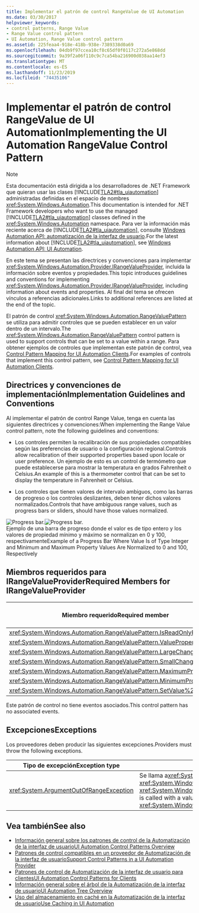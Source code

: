 ```yaml
---
title: Implementar el patrón de control RangeValue de UI Automation
ms.date: 03/30/2017
helpviewer_keywords:
- control patterns, Range Value
- Range Value control pattern
- UI Automation, Range Value control pattern
ms.assetid: 225feaa4-918e-418b-938e-7389338d0a69
ms.openlocfilehash: 04db9f97ccea10cf8c65df0f0117c272a5e868dd
ms.sourcegitcommit: 9a39f2a06f110c9c7ca54ba216900d038aa14ef3
ms.translationtype: MT
ms.contentlocale: es-ES
ms.lasthandoff: 11/23/2019
ms.locfileid: "74435106"
---
```

# <a name="implementing-the-ui-automation-rangevalue-control-pattern"></a><span data-ttu-id="d3de6-102">Implementar el patrón de control RangeValue de UI Automation</span><span class="sxs-lookup"><span data-stu-id="d3de6-102">Implementing the UI Automation RangeValue Control Pattern</span></span>
> [!NOTE]
> <span data-ttu-id="d3de6-103">Esta documentación está dirigida a los desarrolladores de .NET Framework que quieran usar las clases [!INCLUDE[TLA2#tla_uiautomation](../../../includes/tla2sharptla-uiautomation-md.md)] administradas definidas en el espacio de nombres <xref:System.Windows.Automation>.</span><span class="sxs-lookup"><span data-stu-id="d3de6-103">This documentation is intended for .NET Framework developers who want to use the managed [!INCLUDE[TLA2#tla_uiautomation](../../../includes/tla2sharptla-uiautomation-md.md)] classes defined in the <xref:System.Windows.Automation> namespace.</span></span> <span data-ttu-id="d3de6-104">Para ver la información más reciente acerca de [!INCLUDE[TLA2#tla_uiautomation](../../../includes/tla2sharptla-uiautomation-md.md)], consulte [Windows Automation API: automatización de la interfaz de usuario](/windows/win32/winauto/entry-uiauto-win32).</span><span class="sxs-lookup"><span data-stu-id="d3de6-104">For the latest information about [!INCLUDE[TLA2#tla_uiautomation](../../../includes/tla2sharptla-uiautomation-md.md)], see [Windows Automation API: UI Automation](/windows/win32/winauto/entry-uiauto-win32).</span></span>  
  
 <span data-ttu-id="d3de6-105">En este tema se presentan las directrices y convenciones para implementar <xref:System.Windows.Automation.Provider.IRangeValueProvider>, incluida la información sobre eventos y propiedades.</span><span class="sxs-lookup"><span data-stu-id="d3de6-105">This topic introduces guidelines and conventions for implementing <xref:System.Windows.Automation.Provider.IRangeValueProvider>, including information about events and properties.</span></span> <span data-ttu-id="d3de6-106">Al final del tema se ofrecen vínculos a referencias adicionales.</span><span class="sxs-lookup"><span data-stu-id="d3de6-106">Links to additional references are listed at the end of the topic.</span></span>  
  
 <span data-ttu-id="d3de6-107">El patrón de control <xref:System.Windows.Automation.RangeValuePattern> se utiliza para admitir controles que se pueden establecer en un valor dentro de un intervalo.</span><span class="sxs-lookup"><span data-stu-id="d3de6-107">The <xref:System.Windows.Automation.RangeValuePattern> control pattern is used to support controls that can be set to a value within a range.</span></span> <span data-ttu-id="d3de6-108">Para obtener ejemplos de controles que implementan este patrón de control, vea [Control Pattern Mapping for UI Automation Clients](control-pattern-mapping-for-ui-automation-clients.md).</span><span class="sxs-lookup"><span data-stu-id="d3de6-108">For examples of controls that implement this control pattern, see [Control Pattern Mapping for UI Automation Clients](control-pattern-mapping-for-ui-automation-clients.md).</span></span>  
  
<a name="Implementation_Guidelines_and_Conventions"></a>   
## <a name="implementation-guidelines-and-conventions"></a><span data-ttu-id="d3de6-109">Directrices y convenciones de implementación</span><span class="sxs-lookup"><span data-stu-id="d3de6-109">Implementation Guidelines and Conventions</span></span>  
 <span data-ttu-id="d3de6-110">Al implementar el patrón de control Range Value, tenga en cuenta las siguientes directrices y convenciones:</span><span class="sxs-lookup"><span data-stu-id="d3de6-110">When implementing the Range Value control pattern, note the following guidelines and conventions:</span></span>  
  
- <span data-ttu-id="d3de6-111">Los controles permiten la recalibración de sus propiedades compatibles según las preferencias de usuario o la configuración regional.</span><span class="sxs-lookup"><span data-stu-id="d3de6-111">Controls allow recalibration of their supported properties based upon locale or user preference.</span></span> <span data-ttu-id="d3de6-112">Un ejemplo de esto es un control de termómetro que puede establecerse para mostrar la temperatura en grados Fahrenheit o Celsius.</span><span class="sxs-lookup"><span data-stu-id="d3de6-112">An example of this is a thermometer control that can be set to display the temperature in Fahrenheit or Celsius.</span></span>  
  
- <span data-ttu-id="d3de6-113">Los controles que tienen valores de intervalo ambiguos, como las barras de progreso o los controles deslizantes, deben tener dichos valores normalizados.</span><span class="sxs-lookup"><span data-stu-id="d3de6-113">Controls that have ambiguous range values, such as progress bars or sliders, should have those values normalized.</span></span>  
  
 <span data-ttu-id="d3de6-114">![Progress bar.](./media/uia-rangevaluepattern-progress-bar.PNG "UIA_RangeValuePattern_Progress_Bar")</span><span class="sxs-lookup"><span data-stu-id="d3de6-114">![Progress bar.](./media/uia-rangevaluepattern-progress-bar.PNG "UIA_RangeValuePattern_Progress_Bar")</span></span>  
<span data-ttu-id="d3de6-115">Ejemplo de una barra de progreso donde el valor es de tipo entero y los valores de propiedad mínimo y máximo se normalizan en 0 y 100, respectivamente</span><span class="sxs-lookup"><span data-stu-id="d3de6-115">Example of a Progress Bar Where Value Is of Type Integer and Minimum and Maximum Property Values Are Normalized to 0 and 100, Respectively</span></span>  
  
<a name="Required_Members_for_the_IRangeValueProvider"></a>   
## <a name="required-members-for-irangevalueprovider"></a><span data-ttu-id="d3de6-116">Miembros requeridos para IRangeValueProvider</span><span class="sxs-lookup"><span data-stu-id="d3de6-116">Required Members for IRangeValueProvider</span></span>  
  
|<span data-ttu-id="d3de6-117">Miembro requerido</span><span class="sxs-lookup"><span data-stu-id="d3de6-117">Required member</span></span>|<span data-ttu-id="d3de6-118">Tipo de miembro</span><span class="sxs-lookup"><span data-stu-id="d3de6-118">Member type</span></span>|<span data-ttu-id="d3de6-119">Notas</span><span class="sxs-lookup"><span data-stu-id="d3de6-119">Notes</span></span>|  
|---------------------|-----------------|-----------|  
|<xref:System.Windows.Automation.RangeValuePattern.IsReadOnlyProperty>|<span data-ttu-id="d3de6-120">Propiedad.</span><span class="sxs-lookup"><span data-stu-id="d3de6-120">Property</span></span>|<span data-ttu-id="d3de6-121">Ninguno</span><span class="sxs-lookup"><span data-stu-id="d3de6-121">None</span></span>|  
|<xref:System.Windows.Automation.RangeValuePattern.ValueProperty>|<span data-ttu-id="d3de6-122">Propiedad.</span><span class="sxs-lookup"><span data-stu-id="d3de6-122">Property</span></span>|<span data-ttu-id="d3de6-123">Ninguno</span><span class="sxs-lookup"><span data-stu-id="d3de6-123">None</span></span>|  
|<xref:System.Windows.Automation.RangeValuePattern.LargeChangeProperty>|<span data-ttu-id="d3de6-124">Propiedad.</span><span class="sxs-lookup"><span data-stu-id="d3de6-124">Property</span></span>|<span data-ttu-id="d3de6-125">Ninguno</span><span class="sxs-lookup"><span data-stu-id="d3de6-125">None</span></span>|  
|<xref:System.Windows.Automation.RangeValuePattern.SmallChangeProperty>|<span data-ttu-id="d3de6-126">Propiedad.</span><span class="sxs-lookup"><span data-stu-id="d3de6-126">Property</span></span>|<span data-ttu-id="d3de6-127">Ninguno</span><span class="sxs-lookup"><span data-stu-id="d3de6-127">None</span></span>|  
|<xref:System.Windows.Automation.RangeValuePattern.MaximumProperty>|<span data-ttu-id="d3de6-128">Propiedad.</span><span class="sxs-lookup"><span data-stu-id="d3de6-128">Property</span></span>|<span data-ttu-id="d3de6-129">Ninguno</span><span class="sxs-lookup"><span data-stu-id="d3de6-129">None</span></span>|  
|<xref:System.Windows.Automation.RangeValuePattern.MinimumProperty>|<span data-ttu-id="d3de6-130">Propiedad.</span><span class="sxs-lookup"><span data-stu-id="d3de6-130">Property</span></span>|<span data-ttu-id="d3de6-131">Ninguno</span><span class="sxs-lookup"><span data-stu-id="d3de6-131">None</span></span>|  
|<xref:System.Windows.Automation.RangeValuePattern.SetValue%2A>|<span data-ttu-id="d3de6-132">Métodos</span><span class="sxs-lookup"><span data-stu-id="d3de6-132">Methods</span></span>|<span data-ttu-id="d3de6-133">Ninguno</span><span class="sxs-lookup"><span data-stu-id="d3de6-133">None</span></span>|  
  
 <span data-ttu-id="d3de6-134">Este patrón de control no tiene eventos asociados.</span><span class="sxs-lookup"><span data-stu-id="d3de6-134">This control pattern has no associated events.</span></span>  
  
<a name="Exceptions"></a>   
## <a name="exceptions"></a><span data-ttu-id="d3de6-135">Excepciones</span><span class="sxs-lookup"><span data-stu-id="d3de6-135">Exceptions</span></span>  
 <span data-ttu-id="d3de6-136">Los proveedores deben producir las siguientes excepciones.</span><span class="sxs-lookup"><span data-stu-id="d3de6-136">Providers must throw the following exceptions.</span></span>  
  
|<span data-ttu-id="d3de6-137">Tipo de excepción</span><span class="sxs-lookup"><span data-stu-id="d3de6-137">Exception type</span></span>|<span data-ttu-id="d3de6-138">Condición</span><span class="sxs-lookup"><span data-stu-id="d3de6-138">Condition</span></span>|  
|--------------------|---------------|  
|<xref:System.ArgumentOutOfRangeException>|<span data-ttu-id="d3de6-139">Se llama a<xref:System.Windows.Automation.RangeValuePattern.SetValue%2A> con un valor que es mayor que <xref:System.Windows.Automation.RangeValuePattern.MaximumProperty> o menor que <xref:System.Windows.Automation.RangeValuePattern.MinimumProperty>.</span><span class="sxs-lookup"><span data-stu-id="d3de6-139"><xref:System.Windows.Automation.RangeValuePattern.SetValue%2A> is called with a value that is either greater than <xref:System.Windows.Automation.RangeValuePattern.MaximumProperty> or less than <xref:System.Windows.Automation.RangeValuePattern.MinimumProperty>.</span></span>|  
  
## <a name="see-also"></a><span data-ttu-id="d3de6-140">Vea también</span><span class="sxs-lookup"><span data-stu-id="d3de6-140">See also</span></span>

- [<span data-ttu-id="d3de6-141">Información general sobre los patrones de control de la Automatización de la interfaz de usuario</span><span class="sxs-lookup"><span data-stu-id="d3de6-141">UI Automation Control Patterns Overview</span></span>](ui-automation-control-patterns-overview.md)
- [<span data-ttu-id="d3de6-142">Patrones de control compatibles en un proveedor de Automatización de la interfaz de usuario</span><span class="sxs-lookup"><span data-stu-id="d3de6-142">Support Control Patterns in a UI Automation Provider</span></span>](support-control-patterns-in-a-ui-automation-provider.md)
- [<span data-ttu-id="d3de6-143">Patrones de control de Automatización de la interfaz de usuario para clientes</span><span class="sxs-lookup"><span data-stu-id="d3de6-143">UI Automation Control Patterns for Clients</span></span>](ui-automation-control-patterns-for-clients.md)
- [<span data-ttu-id="d3de6-144">Información general sobre el árbol de la Automatización de la interfaz de usuario</span><span class="sxs-lookup"><span data-stu-id="d3de6-144">UI Automation Tree Overview</span></span>](ui-automation-tree-overview.md)
- [<span data-ttu-id="d3de6-145">Uso del almacenamiento en caché en la Automatización de la interfaz de usuario</span><span class="sxs-lookup"><span data-stu-id="d3de6-145">Use Caching in UI Automation</span></span>](use-caching-in-ui-automation.md)
